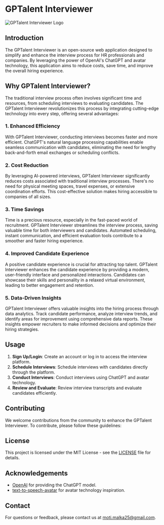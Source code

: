 # GPTalent Interviewer

![GPTalent Interviewer Logo](https://your-website.com/logo.png)

## Introduction

The GPTalent Interviewer is an open-source web application designed to simplify and enhance the interview process for HR professionals and companies. By leveraging the power of OpenAI's ChatGPT and avatar technology, this application aims to reduce costs, save time, and improve the overall hiring experience.

## Why GPTalent Interviewer?

The traditional interview process often involves significant time and resources, from scheduling interviews to evaluating candidates. The GPTalent Interviewer revolutionizes this process by integrating cutting-edge technology into every step, offering several advantages:

### 1. Enhanced Efficiency

With GPTalent Interviewer, conducting interviews becomes faster and more efficient. ChatGPT's natural language processing capabilities enable seamless communication with candidates, eliminating the need for lengthy back-and-forth email exchanges or scheduling conflicts.

### 2. Cost Reduction

By leveraging AI-powered interviews, GPTalent Interviewer significantly reduces costs associated with traditional interview processes. There's no need for physical meeting spaces, travel expenses, or extensive coordination efforts. This cost-effective solution makes hiring accessible to companies of all sizes.

### 3. Time Savings

Time is a precious resource, especially in the fast-paced world of recruitment. GPTalent Interviewer streamlines the interview process, saving valuable time for both interviewers and candidates. Automated scheduling, instant communication, and efficient evaluation tools contribute to a smoother and faster hiring experience.

### 4. Improved Candidate Experience

A positive candidate experience is crucial for attracting top talent. GPTalent Interviewer enhances the candidate experience by providing a modern, user-friendly interface and personalized interactions. Candidates can showcase their skills and personality in a relaxed virtual environment, leading to better engagement and retention.

### 5. Data-Driven Insights

GPTalent Interviewer offers valuable insights into the hiring process through data analytics. Track candidate performance, analyze interview trends, and identify areas for improvement using comprehensive data reports. These insights empower recruiters to make informed decisions and optimize their hiring strategies.

## Usage

1. **Sign Up/Login**: Create an account or log in to access the interview platform.
2. **Schedule Interviews**: Schedule interviews with candidates directly through the platform.
3. **Conduct Interviews**: Conduct interviews using ChatGPT and avatar technology.
4. **Review and Evaluate**: Review interview transcripts and evaluate candidates efficiently.

## Contributing

We welcome contributions from the community to enhance the GPTalent Interviewer. To contribute, please follow these guidelines:

## License

This project is licensed under the MIT License - see the [LICENSE](LICENSE) file for details.

## Acknowledgements

- [OpenAI](https://openai.com) for providing the ChatGPT model.
- [text-to-speech-avatar]([https://github.com/alievk/avatarify](https://learn.microsoft.com/en-us/azure/ai-services/speech-service/text-to-speech-avatar/what-is-text-to-speech-avatar)) for avatar technology inspiration.

## Contact

For questions or feedback, please contact us at [moti.malka25@gmail.com](moti.malka25@gmail.com).
